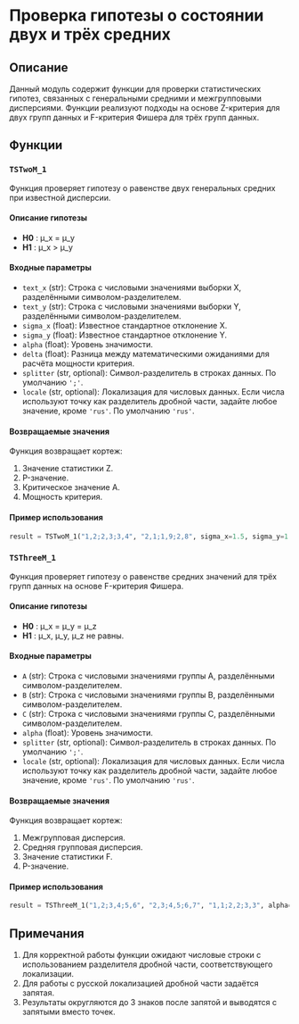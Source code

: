 # Проверка гипотезы о состоянии двух и трёх средних

## Описание

Данный модуль содержит функции для проверки статистических гипотез, связанных с генеральными средними и межгрупповыми дисперсиями. Функции реализуют подходы на основе Z-критерия для двух групп данных и F-критерия Фишера для трёх групп данных.

## Функции

### `TSTwoM_1`

Функция проверяет гипотезу о равенстве двух генеральных средних при известной дисперсии.

#### Описание гипотезы

* **H0** : μ_x = μ_y
* **H1** : μ_x > μ_y

#### Входные параметры

* `text_x` (str): Строка с числовыми значениями выборки X, разделёнными символом-разделителем.
* `text_y` (str): Строка с числовыми значениями выборки Y, разделёнными символом-разделителем.
* `sigma_x` (float): Известное стандартное отклонение X.
* `sigma_y` (float): Известное стандартное отклонение Y.
* `alpha` (float): Уровень значимости.
* `delta` (float): Разница между математическими ожиданиями для расчёта мощности критерия.
* `splitter` (str, optional): Символ-разделитель в строках данных. По умолчанию `';'`.
* `locale` (str, optional): Локализация для числовых данных. Если числа используют точку как разделитель дробной части, задайте любое значение, кроме `'rus'`. По умолчанию `'rus'`.

#### Возвращаемые значения

Функция возвращает кортеж:

1. Значение статистики Z.
2. P-значение.
3. Критическое значение A.
4. Мощность критерия.

#### Пример использования

```python
result = TSTwoM_1("1,2;2,3;3,4", "2,1;1,9;2,8", sigma_x=1.5, sigma_y=1.2, alpha=0.05, delta=0.5)
```

### `TSThreeM_1`

Функция проверяет гипотезу о равенстве средних значений для трёх групп данных на основе F-критерия Фишера.

#### Описание гипотезы

* **H0** : μ_x = μ_y = μ_z
* **H1** : μ_x, μ_y, μ_z не равны.

#### Входные параметры

* `A` (str): Строка с числовыми значениями группы A, разделёнными символом-разделителем.
* `B` (str): Строка с числовыми значениями группы B, разделёнными символом-разделителем.
* `C` (str): Строка с числовыми значениями группы C, разделёнными символом-разделителем.
* `alpha` (float): Уровень значимости.
* `splitter` (str, optional): Символ-разделитель в строках данных. По умолчанию `';'`.
* `locale` (str, optional): Локализация для числовых данных. Если числа используют точку как разделитель дробной части, задайте любое значение, кроме `'rus'`. По умолчанию `'rus'`.

#### Возвращаемые значения

Функция возвращает кортеж:

1. Межгрупповая дисперсия.
2. Средняя групповая дисперсия.
3. Значение статистики F.
4. P-значение.

#### Пример использования

```python
result = TSThreeM_1("1,2;3,4;5,6", "2,3;4,5;6,7", "1,1;2,2;3,3", alpha=0.05)
```

## Примечания

1. Для корректной работы функции ожидают числовые строки с использованием разделителя дробной части, соответствующего локализации.
2. Для работы с русской локализацией дробной части задаётся запятая.
3. Результаты округляются до 3 знаков после запятой и выводятся с запятыми вместо точек.
